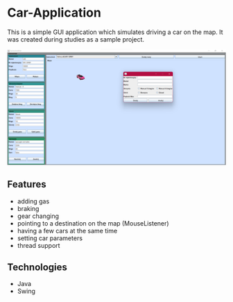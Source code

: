 # Car-Application

This is a simple GUI application which simulates driving a car on the map. It was created during studies as a sample project.

<img src="./app-view.png" data-canonical-src="./app-view.png" />

## Features
- adding gas
- braking
- gear changing 
- pointing to a destination on the map (MouseListener)
- having a few cars at the same time
- setting car parameters 
- thread support

## Technologies
- Java
- Swing 
